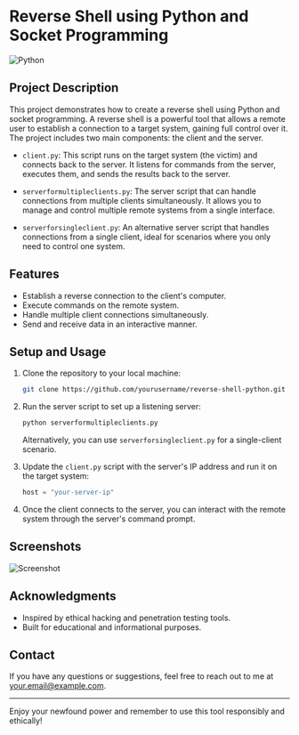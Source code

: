 # Reverse Shell using Python and Socket Programming

![Python](https://img.shields.io/badge/Python-3.7%2B-blue)

## Project Description

This project demonstrates how to create a reverse shell using Python and socket programming. A reverse shell is a powerful tool that allows a remote user to establish a connection to a target system, gaining full control over it. The project includes two main components: the client and the server.

- `client.py`: This script runs on the target system (the victim) and connects back to the server. It listens for commands from the server, executes them, and sends the results back to the server.

- `serverformultipleclients.py`: The server script that can handle connections from multiple clients simultaneously. It allows you to manage and control multiple remote systems from a single interface.

- `serverforsingleclient.py`: An alternative server script that handles connections from a single client, ideal for scenarios where you only need to control one system.

## Features

- Establish a reverse connection to the client's computer.
- Execute commands on the remote system.
- Handle multiple client connections simultaneously.
- Send and receive data in an interactive manner.

## Setup and Usage

1. Clone the repository to your local machine:

   ```bash
   git clone https://github.com/yourusername/reverse-shell-python.git
   ```

2. Run the server script to set up a listening server:

   ```bash
   python serverformultipleclients.py
   ```

   Alternatively, you can use `serverforsingleclient.py` for a single-client scenario.

3. Update the `client.py` script with the server's IP address and run it on the target system:

   ```python
   host = "your-server-ip"
   ```

4. Once the client connects to the server, you can interact with the remote system through the server's command prompt.


## Screenshots

![Screenshot](screenshots/reverse-shell-screenshot.png)


## Acknowledgments

- Inspired by ethical hacking and penetration testing tools.
- Built for educational and informational purposes.

## Contact

If you have any questions or suggestions, feel free to reach out to me at [your.email@example.com](mailto:shivamsinghsemail@gmail.com).

---

Enjoy your newfound power and remember to use this tool responsibly and ethically!
```
